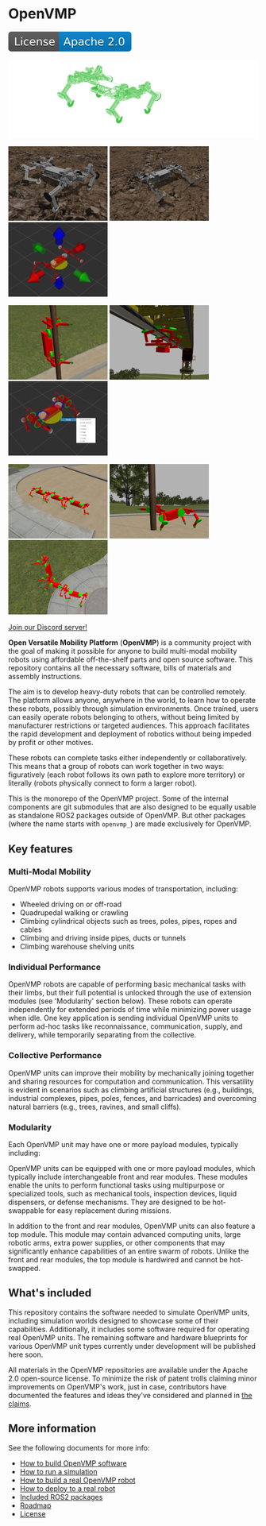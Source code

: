 # OpenVMP

[![License](docs/license.svg)](./LICENSE)

![OpenVMP rendered robot model](https://github.com/openvmp/openvmp-models/blob/main/generated_files/robots/don1/robot.png?raw=true)

![walking robot](./docs/images/walk.png)
![driving robot](./docs/images/drive.png)
![remotely controlled robot](./docs/images/control.png)

![pole climbing robot](./docs/images/hug.png)
![cable climbing robot](./docs/images/hang.png)
![robot modes of operation](./docs/images/modes.png)

![daisy chained robots](./docs/images/chain.png)
![grab and attach to objects](./docs/images/grab.png)
![robot swarm](./docs/images/swarm.png)

[Join our Discord server!](https://discord.gg/zdEzrHQY)

**Open Versatile Mobility Platform** (**OpenVMP**)
is a community project with the goal of making it possible for anyone
to build multi-modal mobility robots
using affordable off-the-shelf parts and open source software.
This repository contains all the necessary software, bills of materials
and assembly instructions.

The aim is to develop heavy-duty robots that can be controlled remotely.
The platform allows anyone, anywhere in the world, to learn how to
operate these robots, possibly through simulation environments. Once
trained, users can easily operate robots belonging to others, without
being limited by manufacturer restrictions or targeted audiences. This
approach facilitates the rapid development and deployment of robotics
without being impeded by profit or other motives.

These robots can complete tasks either independently or collaboratively.
This means that a group of robots can work together in two ways:
figuratively (each robot follows its own path to explore more territory)
or literally (robots physically connect to form a larger robot).

This is the monorepo of the OpenVMP project.
Some of the internal components are git submodules
that are also designed to be equally usable as standalone ROS2 packages
outside of OpenVMP. But other packages (where the name starts with `openvmp_`) are made exclusively for OpenVMP.

## Key features

### Multi-Modal Mobility

OpenVMP robots supports various modes of transportation, including:

- Wheeled driving on or off-road
- Quadrupedal walking or crawling
- Climbing cylindrical objects such as trees, poles, pipes, ropes and cables
- Climbing and driving inside pipes, ducts or tunnels
- Climbing warehouse shelving units

### Individual Performance

OpenVMP robots are capable of performing basic mechanical tasks with their
limbs, but their full potential is unlocked through the use of extension
modules (see 'Modularity' section below). These robots can operate independently
for extended periods of time while minimizing power usage when idle. One key
application is sending individual OpenVMP units to perform ad-hoc tasks like
reconnaissance, communication, supply, and delivery, while temporarily
separating from the collective.

### Collective Performance

OpenVMP units can improve their mobility by mechanically joining together
and sharing resources for computation and communication. This versatility
is evident in scenarios such as climbing artificial structures (e.g.,
buildings, industrial complexes, pipes, poles, fences, and barricades)
and overcoming natural barriers (e.g., trees, ravines, and small cliffs).

### Modularity

Each OpenVMP unit may have one or more payload modules, typically including:

OpenVMP units can be equipped with one or more payload modules,
which typically include interchangeable front and rear modules.
These modules enable the units to perform functional tasks using
multipurpose or specialized tools, such as mechanical tools,
inspection devices, liquid dispensers, or defense mechanisms.
They are designed to be hot-swappable for easy replacement
during missions.

In addition to the front and rear modules, OpenVMP units can also feature
a top module. This module may contain advanced computing units,
large robotic arms, extra power supplies, or other components
that may significantly enhance capabilities of an entire swarm of robots.
Unlike the front and rear modules, the top module is hardwired and
cannot be hot-swapped.

## What's included

This repository contains the software needed to simulate OpenVMP units,
including simulation worlds designed to showcase some of their
capabilities. Additionally, it includes some software required for
operating real OpenVMP units. The remaining software and hardware
blueprints for various OpenVMP unit types currently under development
will be published here soon.

All materials in the OpenVMP repositories are available under the Apache
2.0 open-source license. To minimize the risk of patent trolls claiming
minor improvements on OpenVMP's work, just in case, contributors have
documented the features and ideas they've considered and planned in
[the claims](docs/Claims.md).

## More information

See the following documents for more info:

- [How to build OpenVMP software](docs/Development.md)
- [How to run a simulation](docs/Simulation.md)
- [How to build a real OpenVMP robot](docs/Hardware.md)
- [How to deploy to a real robot](docs/Deployment.md)
- [Included ROS2 packages](docs/ROS2_packages.md)
- [Roadmap](docs/Roadmap.md)
- [License](docs/License.md)
